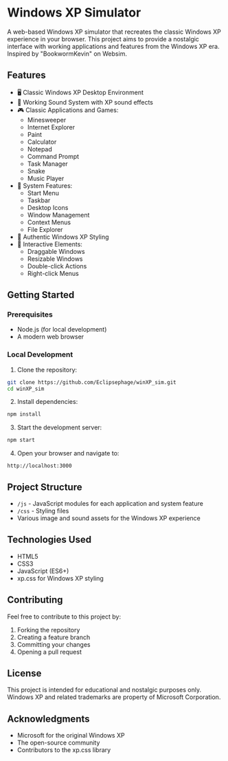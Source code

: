 # Windows XP Simulator

A web-based Windows XP simulator that recreates the classic Windows XP experience in your browser. This project aims to provide a nostalgic interface with working applications and features from the Windows XP era.  Inspired by "BookwormKevin" on Websim.

## Features

- 🖥️ Classic Windows XP Desktop Environment
- 🎵 Working Sound System with XP sound effects
- 🎮 Classic Applications and Games:
  - Minesweeper
  - Internet Explorer
  - Paint
  - Calculator
  - Notepad
  - Command Prompt
  - Task Manager
  - Snake
  - Music Player
- 💾 System Features:
  - Start Menu
  - Taskbar
  - Desktop Icons
  - Window Management
  - Context Menus
  - File Explorer
- 🎨 Authentic Windows XP Styling
- 🎯 Interactive Elements:
  - Draggable Windows
  - Resizable Windows
  - Double-click Actions
  - Right-click Menus

## Getting Started

### Prerequisites
- Node.js (for local development)
- A modern web browser

### Local Development
1. Clone the repository:
```bash
git clone https://github.com/Eclipsephage/winXP_sim.git
cd winXP_sim
```

2. Install dependencies:
```bash
npm install
```

3. Start the development server:
```bash
npm start
```

4. Open your browser and navigate to:
```
http://localhost:3000
```

## Project Structure
- `/js` - JavaScript modules for each application and system feature
- `/css` - Styling files
- Various image and sound assets for the Windows XP experience

## Technologies Used
- HTML5
- CSS3
- JavaScript (ES6+)
- xp.css for Windows XP styling

## Contributing
Feel free to contribute to this project by:
1. Forking the repository
2. Creating a feature branch
3. Committing your changes
4. Opening a pull request

## License
This project is intended for educational and nostalgic purposes only. Windows XP and related trademarks are property of Microsoft Corporation.

## Acknowledgments
- Microsoft for the original Windows XP
- The open-source community
- Contributors to the xp.css library 
